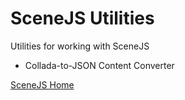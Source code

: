 SceneJS Utilities
================================================================================

Utilities for working with SceneJS

 * Collada-to-JSON Content Converter

[SceneJS Home](http://scenejs.org)
